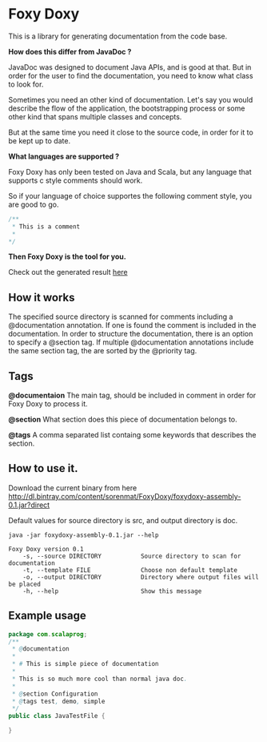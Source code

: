 Foxy Doxy
=========

This is a library for generating documentation from the code base.

__How does this differ from JavaDoc ?__

JavaDoc was designed to document Java APIs, and is good at that. But in order for the user to find the documentation,
you need to know what class to look for.

Sometimes you need an other kind of documentation. Let's say you would describe the flow of the application, the bootstrapping process or some other kind
that spans multiple classes and concepts.

But at the same time you need it close to the source code, in order for it to be kept up to date.

__What languages are supported ?__

Foxy Doxy has only been tested on Java and Scala, but any language that supports c style comments should work.

So if your language of choice supportes the following comment style, you are good to go.

```java
/**
 * This is a comment
 *
*/
```

__Then Foxy Doxy is the tool for you.__

Check out the generated result [here](http://sorenmat.github.io/FoxyDoxy/doc/template.html)



## How it works
The specified source directory is scanned for comments including a @documentation annotation. If one is found the comment is
included in the documentation.
In order to structure the documentation, there is an option to specify a @section tag. If multiple @documentation annotations include
the same section tag, the are sorted by the @priority tag.

## Tags
__@documentaion__ The main tag, should be included in comment in order for Foxy Doxy to process it.

__@section__ What section does this piece of documentation belongs to.

__@tags__ A comma separated list containg some keywords that describes the section.

## How to use it.

Download the current binary from here http://dl.bintray.com/content/sorenmat/FoxyDoxy/foxydoxy-assembly-0.1.jar?direct

Default values for source directory is src, and output directory is doc.


```
java -jar foxydoxy-assembly-0.1.jar --help
```
```
Foxy Doxy version 0.1
    -s, --source DIRECTORY           Source directory to scan for documentation
    -t, --template FILE              Choose non default template
    -o, --output DIRECTORY           Directory where output files will be placed
    -h, --help                       Show this message
```

## Example usage
```java
package com.scalaprog;
/**
 * @documentation
 *
 * # This is simple piece of documentation
 *
 * This is so much more cool than normal java doc.
 *
 * @section Configuration
 * @tags test, demo, simple
 */
public class JavaTestFile {

}
```

